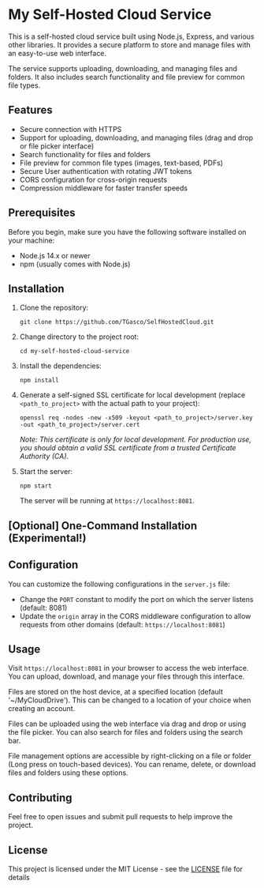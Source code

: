 # My Self-Hosted Cloud Service

This is a self-hosted cloud service built using Node.js, Express, and various other libraries. It provides a secure platform to store and manage files with an easy-to-use web interface.

The service supports uploading, downloading, and managing files and folders. It also includes search functionality and file preview for common file types.

## Features

- Secure connection with HTTPS
- Support for uploading, downloading, and managing files (drag and drop or file picker interface)
- Search functionality for files and folders
- File preview for common file types (images, text-based, PDFs)
- Secure User authentication with rotating JWT tokens
- CORS configuration for cross-origin requests
- Compression middleware for faster transfer speeds

## Prerequisites

Before you begin, make sure you have the following software installed on your machine:

- Node.js 14.x or newer
- npm (usually comes with Node.js)

## Installation

1. Clone the repository:

   ```
   git clone https://github.com/TGasco/SelfHostedCloud.git
   ```

2. Change directory to the project root:

   ```
   cd my-self-hosted-cloud-service
   ```

3. Install the dependencies:

   ```
   npm install
   ```

4. Generate a self-signed SSL certificate for local development (replace `<path_to_project>` with the actual path to your project):

   ```
   openssl req -nodes -new -x509 -keyout <path_to_project>/server.key -out <path_to_project>/server.cert
   ```

   _Note: This certificate is only for local development. For production use, you should obtain a valid SSL certificate from a trusted Certificate Authority (CA)._

5. Start the server:

   ```
   npm start
   ```

   The server will be running at `https://localhost:8081`.

## [Optional] One-Command Installation (Experimental!)




## Configuration

You can customize the following configurations in the `server.js` file:

- Change the `PORT` constant to modify the port on which the server listens (default: 8081)
- Update the `origin` array in the CORS middleware configuration to allow requests from other domains (default: `https://localhost:8081`)

## Usage

Visit `https://localhost:8081` in your browser to access the web interface. You can upload, download, and manage your files through this interface.

Files are stored on the host device, at a specified location (default '~/MyCloudDrive'). This can be changed to a location of your choice when creating an account.

Files can be uploaded using the web interface via drag and drop or using the file picker. You can also search for files and folders using the search bar.

File management options are accessible by right-clicking on a file or folder (Long press on touch-based devices). You can rename, delete, or download files and folders using these options.

## Contributing

Feel free to open issues and submit pull requests to help improve the project.

## License

This project is licensed under the MIT License - see the [LICENSE](LICENSE) file for details
